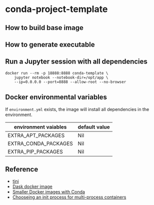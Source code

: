 # conda-project-template

## How to build base image

## How to generate executable

## Run a Jupyter session with all dependencies

```
docker run --rm -p 18888:8888 conda-template \
    jupyter notebook --notebook-dir=/opt/app \
    --ip=0.0.0.0 --port=8888 --allow-root --no-browser
```

## Docker environmental variables

If `environment.yml` exists, the image will install all dependencies in the environment.



|environment vaiables|default value|
|--------------------|-------------|
| EXTRA_APT_PACKAGES |     Nil     |
|EXTRA_CONDA_PACKAGES|     Nil     |
| EXTRA_PIP_PACKAGES |     Nil     |

## Reference
* [tini](https://ahmet.im/blog/minimal-init-process-for-containers/)
* [Dask docker image](https://github.com/dask/dask-docker)
* [Smaller Docker images with Conda](https://github.com/dask/dask-docker)
* [Chooseing an init process for multi-process containers](https://ahmet.im/blog/minimal-init-process-for-containers)